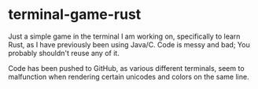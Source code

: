 # terminal-game-rust
Just a simple game in the terminal I am working on, specifically to learn Rust, as I have previously been using Java/C.
Code is messy and bad; You probably shouldn't reuse any of it.

Code has been pushed to GitHub, as various different terminals, seem to malfunction when rendering certain unicodes and colors on the same line.
